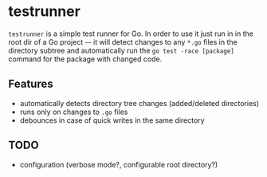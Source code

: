 # testrunner

`testrunner` is a simple test runner for Go. In order to use it just run in in the root dir of a Go project -- it will detect changes to any `*.go` files in the directory subtree and automatically run the `go test -race [package]` command for the package with changed code.

## Features

- automatically detects directory tree changes (added/deleted directories)
- runs only on changes to `.go` files
- debounces in case of quick writes in the same directory

## TODO

- configuration (verbose mode?, configurable root directory?)
